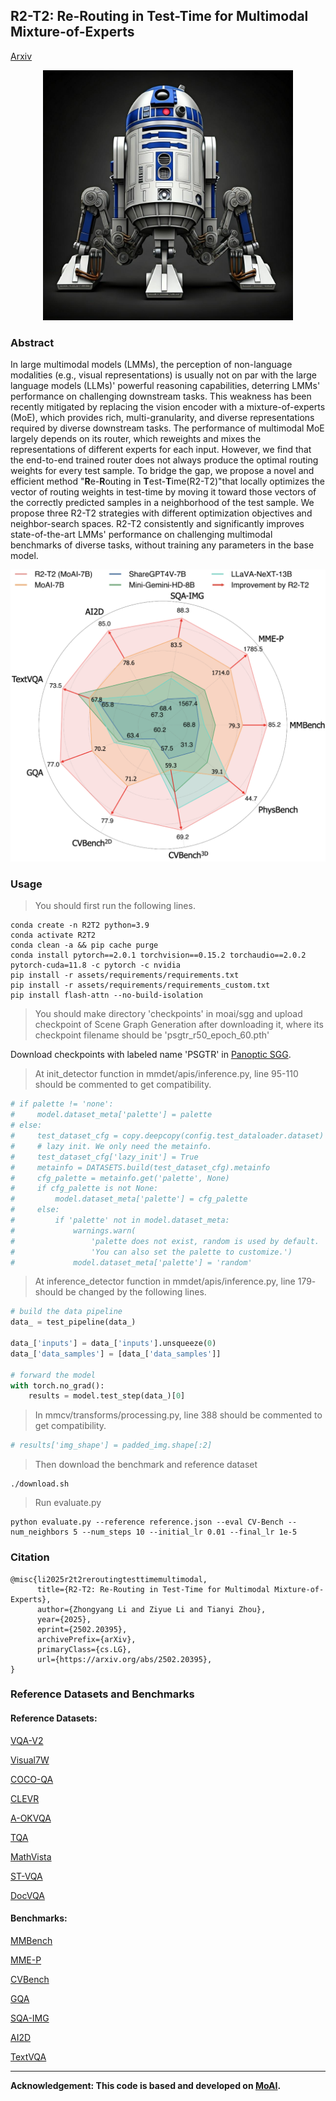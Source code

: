 ## R2-T2: Re-Routing in Test-Time for Multimodal Mixture-of-Experts 
[Arxiv](arxiv.org/abs/2502.20395)

<div align="center">
  <img src="R2D2.jpg" alt="R2D2" width="400" />
</div>

### Abstract

In large multimodal models (LMMs), the perception of non-language modalities (e.g., visual representations) is usually not on par with the large language models (LLMs)' powerful reasoning capabilities, deterring LMMs' performance on challenging downstream tasks. 
This weakness has been recently mitigated by replacing the vision encoder with a mixture-of-experts (MoE), which provides rich, multi-granularity, and diverse representations required by diverse downstream tasks. 
The performance of multimodal MoE largely depends on its router, which reweights and mixes the representations of different experts for each input. 
However, we find that the end-to-end trained router does not always produce the optimal routing weights for every test sample. To bridge the gap, we propose a novel and efficient method  "**R**e-**R**outing in **T**est-**T**ime(R2-T2)"that locally optimizes the vector of routing weights in test-time by moving it toward those vectors of the correctly predicted samples in a neighborhood of the test sample. We propose three R2-T2 strategies with different optimization objectives and neighbor-search spaces. R2-T2 consistently and significantly improves state-of-the-art LMMs' performance on challenging multimodal benchmarks of diverse tasks, without training any parameters in the base model.

<div align="center">
  <img src="radar.png" alt="Radar Figure" width="600" />
</div>

### Usage

> You should first run the following lines.

```shell script
conda create -n R2T2 python=3.9
conda activate R2T2
conda clean -a && pip cache purge
conda install pytorch==2.0.1 torchvision==0.15.2 torchaudio==2.0.2 pytorch-cuda=11.8 -c pytorch -c nvidia
pip install -r assets/requirements/requirements.txt
pip install -r assets/requirements/requirements_custom.txt
pip install flash-attn --no-build-isolation
```


> You should make directory 'checkpoints' in moai/sgg and upload checkpoint of Scene Graph Generation after downloading it, where its checkpoint filename should be 'psgtr_r50_epoch_60.pth'

Download checkpoints with labeled name 'PSGTR' in [Panoptic SGG](https://github.com/Jingkang50/OpenPSG).


> At init_detector function in mmdet/apis/inference.py, line 95-110 should be commented to get compatibility. 

```python
# if palette != 'none':
#     model.dataset_meta['palette'] = palette
# else:
#     test_dataset_cfg = copy.deepcopy(config.test_dataloader.dataset)
#     # lazy init. We only need the metainfo.
#     test_dataset_cfg['lazy_init'] = True
#     metainfo = DATASETS.build(test_dataset_cfg).metainfo
#     cfg_palette = metainfo.get('palette', None)
#     if cfg_palette is not None:
#         model.dataset_meta['palette'] = cfg_palette
#     else:
#         if 'palette' not in model.dataset_meta:
#             warnings.warn(
#                 'palette does not exist, random is used by default. '
#                 'You can also set the palette to customize.')
#             model.dataset_meta['palette'] = 'random'
```

> At inference_detector function in mmdet/apis/inference.py, line 179- should be changed by the following lines. 

```python
# build the data pipeline
data_ = test_pipeline(data_)

data_['inputs'] = data_['inputs'].unsqueeze(0)
data_['data_samples'] = [data_['data_samples']]

# forward the model
with torch.no_grad():
    results = model.test_step(data_)[0]
```

> In mmcv/transforms/processing.py, line 388 should be commented to get compatibility. 

```python
# results['img_shape'] = padded_img.shape[:2]
```

> Then download the benchmark and reference dataset

```shell script
./download.sh
```

> Run evaluate.py

```shell script
python evaluate.py --reference reference.json --eval CV-Bench --num_neighbors 5 --num_steps 10 --initial_lr 0.01 --final_lr 1e-5
```

### Citation
```
@misc{li2025r2t2reroutingtesttimemultimodal,
      title={R2-T2: Re-Routing in Test-Time for Multimodal Mixture-of-Experts}, 
      author={Zhongyang Li and Ziyue Li and Tianyi Zhou},
      year={2025},
      eprint={2502.20395},
      archivePrefix={arXiv},
      primaryClass={cs.LG},
      url={https://arxiv.org/abs/2502.20395}, 
}
```

### Reference Datasets and Benchmarks

#### Reference Datasets:

[VQA-V2](https://visualqa.org/)

[Visual7W](https://ai.stanford.edu/~yukez/visual7w/)

[COCO-QA](https://www.cs.toronto.edu/~mren/research/imageqa/data/cocoqa/)

[CLEVR](https://cs.stanford.edu/people/jcjohns/clevr/)

[A-OKVQA](https://github.com/allenai/aokvqa)

[TQA](http://textbookqa.org)

[MathVista](https://huggingface.co/datasets/AI4Math/MathVista)

[ST-VQA](https://rrc.cvc.uab.es/?ch=11)

[DocVQA](https://www.docvqa.org/datasets)

#### Benchmarks:

[MMBench](https://github.com/open-compass/MMBench)

[MME-P](https://github.com/bradyfu/awesome-multimodal-large-language-models)

[CVBench](https://huggingface.co/datasets/nyu-visionx/CV-Bench)

[GQA](https://cs.stanford.edu/people/dorarad/gqa/about.html)

[SQA-IMG](https://scienceqa.github.io/)

[AI2D](https://paperswithcode.com/dataset/ai2d)

[TextVQA ](https://textvqa.org/)

---

**Acknowledgement: This code is based and developed on [MoAI](https://github.com/ByungKwanLee/MoAI.git).**

